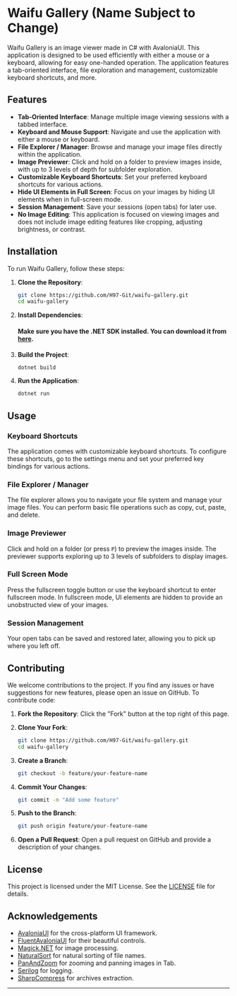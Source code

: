 ﻿# Waifu Gallery (Name Subject to Change)

Waifu Gallery is an image viewer made in C# with AvaloniaUI. This application is designed to be used efficiently with either a mouse or a keyboard, allowing for easy one-handed operation. The application features a tab-oriented interface, file exploration and management, customizable keyboard shortcuts, and more.

## Features

- **Tab-Oriented Interface**: Manage multiple image viewing sessions with a tabbed interface.
- **Keyboard and Mouse Support**: Navigate and use the application with either a mouse or keyboard.
- **File Explorer / Manager**: Browse and manage your image files directly within the application.
- **Image Previewer**: Click and hold on a folder to preview images inside, with up to 3 levels of depth for subfolder exploration.
- **Customizable Keyboard Shortcuts**: Set your preferred keyboard shortcuts for various actions.
- **Hide UI Elements in Full Screen**: Focus on your images by hiding UI elements when in full-screen mode.
- **Session Management**: Save your sessions (open tabs) for later use.
- **No Image Editing**: This application is focused on viewing images and does not include image editing features like cropping, adjusting brightness, or contrast.

## Installation

To run Waifu Gallery, follow these steps:

1. **Clone the Repository**:
    ```bash
    git clone https://github.com/H97-Git/waifu-gallery.git
    cd waifu-gallery
    ```

2. **Install Dependencies**:

   #### Make sure you have the .NET SDK installed. You can download it from [here](https://dotnet.microsoft.com/download).

3. **Build the Project**:
    ```bash
    dotnet build
    ```

4. **Run the Application**:
    ```bash
    dotnet run
    ```

## Usage

### Keyboard Shortcuts

The application comes with customizable keyboard shortcuts. To configure these shortcuts, go to the settings menu and set your preferred key bindings for various actions.

### File Explorer / Manager

The file explorer allows you to navigate your file system and manage your image files. You can perform basic file operations such as copy, cut, paste, and delete.

### Image Previewer

Click and hold on a folder (or press `P`) to preview the images inside. The previewer supports exploring up to 3 levels of subfolders to display images.

### Full Screen Mode

Press the fullscreen toggle button or use the keyboard shortcut to enter fullscreen mode. In fullscreen mode, UI elements are hidden to provide an unobstructed view of your images.

### Session Management

Your open tabs can be saved and restored later, allowing you to pick up where you left off.

## Contributing

We welcome contributions to the project. If you find any issues or have suggestions for new features, please open an issue on GitHub. To contribute code:

1. **Fork the Repository**:
   Click the "Fork" button at the top right of this page.

2. **Clone Your Fork**:
    ```bash
    git clone https://github.com/H97-Git/waifu-gallery.git
    cd waifu-gallery
    ```

3. **Create a Branch**:
    ```bash
    git checkout -b feature/your-feature-name
    ```

4. **Commit Your Changes**:
    ```bash
    git commit -m "Add some feature"
    ```

5. **Push to the Branch**:
    ```bash
    git push origin feature/your-feature-name
    ```

6. **Open a Pull Request**:
   Open a pull request on GitHub and provide a description of your changes.

## License

This project is licensed under the MIT License. See the [LICENSE](LICENSE) file for details.

## Acknowledgements

- [AvaloniaUI](https://avaloniaui.net/) for the cross-platform UI framework.
- [FluentAvaloniaUI](https://www.nuget.org/packages/FluentAvaloniaUI) for their beautiful controls.
- [Magick.NET](https://www.nuget.org/packages/Magick.NET.Core) for image processing.
- [NaturalSort](https://www.nuget.org/packages/NaturalSort.Extension/) for natural sorting of file names.
- [PanAndZoom](https://www.nuget.org/packages/Avalonia.Controls.PanAndZoom) for zooming and panning images in Tab.
- [Serilog](https://www.nuget.org/packages/Serilog) for logging.
- [SharpCompress](https://www.nuget.org/packages/SharpCompress) for archives extraction.

---